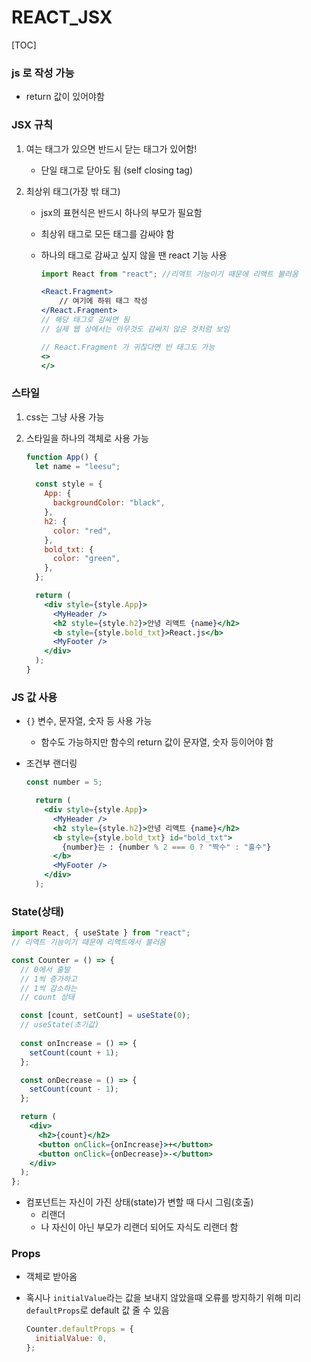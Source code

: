 # REACT_JSX

[TOC]

### js 로 작성 가능

- return 값이 있어야함



### JSX 규칙

1. 여는 태그가 있으면 반드시 닫는 태그가 있어함!

   - 단일 태그로 닫아도 됨 (self closing tag)

2. 최상위 태그(가장 밖 태그)

   - jsx의 표현식은 반드시 하나의 부모가 필요함

   - 최상위 태그로 모든 태그를 감싸야 함

   - 하나의 태그로 감싸고 싶지 않을 땐 react 기능 사용

     ```jsx
     import React from "react"; //리액트 기능이기 때문에 리액트 불러옴
     
     <React.Fragment>
         // 여기에 하위 태그 작성
     </React.Fragment>
     // 해당 태그로 감싸면 됨
     // 실제 웹 상에서는 아무것도 감싸지 않은 것처럼 보임
     
     // React.Fragment 가 귀찮다면 빈 태그도 가능
     <>
     </>
     ```

   

### 스타일

1. css는 그냥 사용 가능

2. 스타일을 하나의 객체로 사용 가능

   ```jsx
   function App() {
     let name = "leesu";
   
     const style = {
       App: {
         backgroundColor: "black",
       },
       h2: {
         color: "red",
       },
       bold_txt: {
         color: "green",
       },
     };
   
     return (
       <div style={style.App}>
         <MyHeader />
         <h2 style={style.h2}>안녕 리액트 {name}</h2>
         <b style={style.bold_txt}>React.js</b>
         <MyFooter />
       </div>
     );
   }
   ```

   

### JS 값 사용

- `{}` 변수, 문자열, 숫자 등 사용 가능

  - 함수도 가능하지만 함수의 return 값이 문자열, 숫자 등이어야 함

- 조건부 랜더링

  ```jsx
  const number = 5;
  
    return (
      <div style={style.App}>
        <MyHeader />
        <h2 style={style.h2}>안녕 리액트 {name}</h2>
        <b style={style.bold_txt} id="bold_txt">
          {number}는 : {number % 2 === 0 ? "짝수" : "홀수"}
        </b>
        <MyFooter />
      </div>
    );
  ```



### State(상태)

```jsx
import React, { useState } from "react";
// 리액트 기능이기 때문에 리액트에서 불러옴

const Counter = () => {
  // 0에서 출발
  // 1씩 증가하고
  // 1씩 감소하는
  // count 상태

  const [count, setCount] = useState(0);
  // useState(초기값)
    
  const onIncrease = () => {
    setCount(count + 1);
  };

  const onDecrease = () => {
    setCount(count - 1);
  };

  return (
    <div>
      <h2>{count}</h2>
      <button onClick={onIncrease}>+</button>
      <button onClick={onDecrease}>-</button>
    </div>
  );
};
```

- 컴포넌트는 자신이 가진 상태(state)가 변할 때 다시 그림(호출)
  - 리랜더
  - 나 자신이 아닌 부모가 리랜더 되어도 자식도 리랜더 함



### Props

- 객체로 받아옴

- 혹시나 `initialValue`라는 값을 보내지 않았을때 오류를 방지하기 위해 미리 `defaultProps`로 default 값 줄 수 있음

  ```jsx
  Counter.defaultProps = {
    initialValue: 0,
  };
  ```

  







